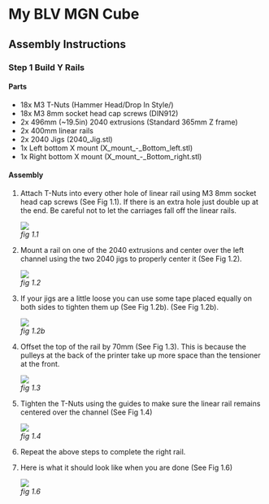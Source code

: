 # My BLV MGN Cube

## Assembly Instructions

### Step 1 Build Y Rails

#### Parts

* 18x M3 T-Nuts (Hammer Head/Drop In Style/)
* 18x M3 8mm socket head cap screws (DIN912)
* 2x 496mm (~19.5in) 2040 extrusions (Standard 365mm Z frame)
* 2x 400mm linear rails
* 2x 2040 Jigs (2040_Jig.stl)
* 1x Left bottom X mount (X_mount_-_Bottom_left.stl)
* 1x Right bottom X mount (X_mount_-_Bottom_right.stl)

#### Assembly

1. Attach T-Nuts into every other hole of linear rail using M3 8mm socket head cap screws (See Fig 1.1). If there is an extra hole just double up at the end. Be careful not to let the carriages fall off the linear rails.
    
    ![](img/Step1mntYrails.jpeg)\
    *fig 1.1*

2. Mount a rail on one of the 2040 extrusions and center over the left channel using the two 2040 jigs to properly center it (See Fig 1.2).

    ![](img/Step2mntYrails.jpeg)\
    *fig 1.2*

1. If your jigs are a little loose you can use some tape placed equally on both sides to tighten them up (See Fig 1.2b). (See Fig 1.2b).


    ![](img/Step2bmntYrails.jpeg)\
    *fig 1.2b*


1. Offset the top of the rail by 70mm (See Fig 1.3). This is because the pulleys at the back of the printer take up more space than the tensioner at the front.

    ![](img/Step3mntYrails.jpeg)\
    *fig 1.3*


1. Tighten the T-Nuts using the guides to make sure the linear rail remains centered over the channel (See Fig 1.4)

    ![](img/Step4mntYrails.jpeg)\
    *fig 1.4*


1. Repeat the above steps to complete the right rail.

2. Here is what it should look like when you are done (See Fig 1.6)

    ![](img/01-LTRTRailsOnExtr.jpeg)\
    *fig 1.6*
